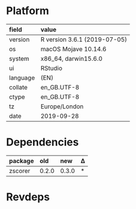 # Platform

|field    |value                        |
|:--------|:----------------------------|
|version  |R version 3.6.1 (2019-07-05) |
|os       |macOS Mojave 10.14.6         |
|system   |x86_64, darwin15.6.0         |
|ui       |RStudio                      |
|language |(EN)                         |
|collate  |en_GB.UTF-8                  |
|ctype    |en_GB.UTF-8                  |
|tz       |Europe/London                |
|date     |2019-09-28                   |

# Dependencies

|package |old   |new   |Δ  |
|:-------|:-----|:-----|:--|
|zscorer |0.2.0 |0.3.0 |*  |

# Revdeps


